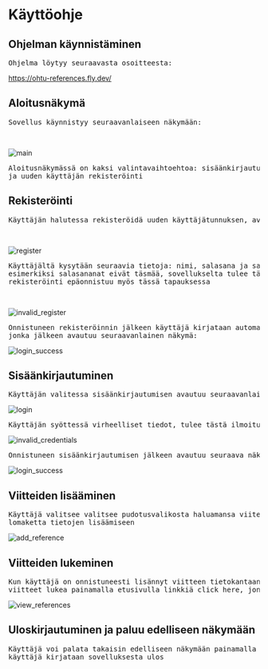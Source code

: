 # Käyttöohje

## Ohjelman käynnistäminen
<pre>Ohjelma löytyy seuraavasta osoitteesta: </pre>
https://ohtu-references.fly.dev/


## Aloitusnäkymä
<pre>Sovellus käynnistyy seuraavanlaiseen näkymään:</pre><br>

![main](https://github.com/roosahut/ohtu-miniprojekti/blob/master/documentation/pictures/main.png)<br>

<pre>Aloitusnäkymässä on kaksi valintavaihtoehtoa: sisäänkirjautuminen jo olemassaolevalla käyttäjälle 
ja uuden käyttäjän rekisteröinti</pre>


## Rekisteröinti
<pre>Käyttäjän halutessa rekisteröidä uuden käyttäjätunnuksen, avautuu seuraavanlainen näkymä:</pre><br>

![register](https://github.com/roosahut/ohtu-miniprojekti/blob/master/documentation/pictures/register.png)<br>

<pre>Käyttäjältä kysytään seuraavia tietoja: nimi, salasana ja salasanan varmennus. Käyttäjän syöttäessä virheelliset tiedot, 
esimerkiksi salasananat eivät täsmää, sovellukselta tulee tästä ilmoitus. Käyttäjätunnuksen ollessa jo olemassa, 
rekisteröinti epäonnistuu myös tässä tapauksessa</pre><br>

![invalid_register](https://github.com/roosahut/ohtu-miniprojekti/blob/master/documentation/pictures/invalid_register.png) <br>

<pre>Onnistuneen rekisteröinnin jälkeen käyttäjä kirjataan automaattisesti sovellukseen, 
jonka jälkeen avautuu seuraavanlainen näkymä: </pre>

![login_success](https://github.com/roosahut/ohtu-miniprojekti/blob/master/documentation/pictures/login_success.png) <br>

## Sisäänkirjautuminen

<pre>Käyttäjän valitessa sisäänkirjautumisen avautuu seuraavanlainen näkymä:</pre>

![login](https://github.com/roosahut/ohtu-miniprojekti/blob/master/documentation/pictures/login.png) <br>

<pre>Käyttäjän syöttessä virheelliset tiedot, tulee tästä ilmoitus: </pre>

![invalid_credentials](https://github.com/roosahut/ohtu-miniprojekti/blob/master/documentation/pictures/invalid_credentials.png) <br>

<pre>Onnistuneen sisäänkirjautumisen jälkeen avautuu seuraava näkymä: </pre>

![login_success](https://github.com/roosahut/ohtu-miniprojekti/blob/master/documentation/pictures/login_success.png) <br>

## Viitteiden lisääminen

<pre>Käyttäjä valitsee valitsee pudotusvalikosta haluamansa viitetyypin, jonka jälkeen sovellus tarjoaa oikeantyyppistä 
lomaketta tietojen lisäämiseen </pre>

![add_reference](https://github.com/roosahut/ohtu-miniprojekti/blob/master/documentation/pictures/add_reference.png) <br>

## Viitteiden lukeminen
<pre>Kun käyttäjä on onnistuneesti lisännyt viitteen tietokantaan, voidaan sisäänkirjautuneen käyttäjän henkilökohtaiset
viitteet lukea painamalla etusivulla linkkiä click here, jonka jälkeen viitteet ovat luettavissa BibTeX-muotoisina. </pre>

![view_references](https://github.com/roosahut/ohtu-miniprojekti/blob/master/documentation/pictures/view_references.png) <br>

## Uloskirjautuminen ja paluu edelliseen näkymään
<pre>Käyttäjä voi palata takaisin edelliseen näkymään painamalla return-nappia. Painamalla logout-nappia, 
käyttäjä kirjataan sovelluksesta ulos</pre>
